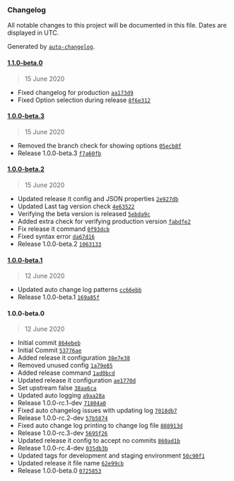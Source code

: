 ### Changelog

All notable changes to this project will be documented in this file. Dates are displayed in UTC.

Generated by [`auto-changelog`](https://github.com/CookPete/auto-changelog).

#### [1.1.0-beta.0](https://github.com/ravindrapalli33/release-it-testing/compare/v1.0.0-beta.3...v1.1.0-beta.0)

> 15 June 2020

- Fixed changelog for production [`aa173d9`](https://github.com/ravindrapalli33/release-it-testing/commit/aa173d96667e25fd7c006834474726201a81a7d7)
- Fixed Option selection during release [`8f6e312`](https://github.com/ravindrapalli33/release-it-testing/commit/8f6e3120933c3f1480ed099b5af804b051a328e9)

#### [1.0.0-beta.3](https://github.com/ravindrapalli33/release-it-testing/compare/v1.0.0-beta.2...v1.0.0-beta.3)

> 15 June 2020

- Removed the branch check for showing options [`05ecb8f`](https://github.com/ravindrapalli33/release-it-testing/commit/05ecb8f6b630cd3dfe556819720f5bad75321418)
- Release 1.0.0-beta.3 [`f7a60fb`](https://github.com/ravindrapalli33/release-it-testing/commit/f7a60fb711daf4a4d9f5ae4b11a4c7a3e8942a4e)

#### [1.0.0-beta.2](https://github.com/ravindrapalli33/release-it-testing/compare/v1.0.0-beta.1...v1.0.0-beta.2)

> 15 June 2020

- Updated release it config and JSON properties [`2e927db`](https://github.com/ravindrapalli33/release-it-testing/commit/2e927db532e6aa8b67860f7d462e1d24e7a3cf90)
- Updated Last tag version check [`4e63522`](https://github.com/ravindrapalli33/release-it-testing/commit/4e6352201642ab1b9f2cf26a8593bcb6b52a38da)
- Verifying the beta version is released [`5ebda9c`](https://github.com/ravindrapalli33/release-it-testing/commit/5ebda9c39756c6a21db36d3d4f2c31edcfef470d)
- Added extra check for verifying production version [`fabdfe2`](https://github.com/ravindrapalli33/release-it-testing/commit/fabdfe28168b24806bf9fd6b2ef56bb2cd7b08ba)
- Fix release it command [`0f93dcb`](https://github.com/ravindrapalli33/release-it-testing/commit/0f93dcbe779fd28a6984ff3321e452857cc1d21f)
- Fixed syntax error [`da67d16`](https://github.com/ravindrapalli33/release-it-testing/commit/da67d16b1063fc4abe86c643f07d9db1bcd6d685)
- Release 1.0.0-beta.2 [`1063133`](https://github.com/ravindrapalli33/release-it-testing/commit/1063133f3898a1e4576446fdeac8249f07b44213)

#### [1.0.0-beta.1](https://github.com/ravindrapalli33/release-it-testing/compare/v1.0.0-beta.0...v1.0.0-beta.1)

> 12 June 2020

- Updated auto change log patterns [`cc66ebb`](https://github.com/ravindrapalli33/release-it-testing/commit/cc66ebb90aa903a88d5b431bf58fb341cc088200)
- Release 1.0.0-beta.1 [`169a85f`](https://github.com/ravindrapalli33/release-it-testing/commit/169a85f62ab4791143fc1c09ce50a9a464747d7a)

#### 1.0.0-beta.0

> 12 June 2020

- Initial commit [`864ebeb`](https://github.com/ravindrapalli33/release-it-testing/commit/864ebebde423341fc125ea977b3f6132e23a1396)
- Initial Commit [`53776ae`](https://github.com/ravindrapalli33/release-it-testing/commit/53776aef6c616c9a25f8fae146602cbf5958446f)
- Added release it configuration [`38e7e38`](https://github.com/ravindrapalli33/release-it-testing/commit/38e7e38185d9332280bf2281c79500159321b353)
- Removed unused config [`1a79e85`](https://github.com/ravindrapalli33/release-it-testing/commit/1a79e85d11d55edc1262b0c9e9fb2dce1ff2157f)
- Added release command [`1ad0bcd`](https://github.com/ravindrapalli33/release-it-testing/commit/1ad0bcd262c714a06394456b0c45c133ebd41f65)
- Updated release it configuration [`ae1770d`](https://github.com/ravindrapalli33/release-it-testing/commit/ae1770d45ff4f2c655fc29eaacefe95882ecd862)
- Set upstream false [`38aa6ca`](https://github.com/ravindrapalli33/release-it-testing/commit/38aa6ca5de6a8c8d8f7d36bdffddfedcc0b5447e)
- Updated auto logging [`a9aa28a`](https://github.com/ravindrapalli33/release-it-testing/commit/a9aa28ad3f2d5faaf5aaf832c18de4b149251532)
- Release 1.0.0-rc.1-dev [`71804a0`](https://github.com/ravindrapalli33/release-it-testing/commit/71804a025aac8f6e679b86cedfc462b5b26f419f)
- Fixed auto changelog issues with updating log [`7018db7`](https://github.com/ravindrapalli33/release-it-testing/commit/7018db75b8e4825a92e2a4bd5c721acfa962b7aa)
- Release 1.0.0-rc.2-dev [`57b5874`](https://github.com/ravindrapalli33/release-it-testing/commit/57b5874f16077b0aa1a6d47f5eb8fea41fd89a10)
- Fixed auto change log printing to change log file [`888913d`](https://github.com/ravindrapalli33/release-it-testing/commit/888913d433a1b01ffa8a988cd3cdab2b6fd0f14a)
- Release 1.0.0-rc.3-dev [`5695f26`](https://github.com/ravindrapalli33/release-it-testing/commit/5695f26b52b77f5d9a3e095d98f0d6d7bfa1117a)
- Updated release it config to accept no commits [`860ad1b`](https://github.com/ravindrapalli33/release-it-testing/commit/860ad1bbd3f86a4baa297c675e0f1f59ee2144bf)
- Release 1.0.0-rc.4-dev [`035db3b`](https://github.com/ravindrapalli33/release-it-testing/commit/035db3b44fa8bc8b40da5ba066735f8078f87b4b)
- Updated tags for development and staging environment [`50c90f1`](https://github.com/ravindrapalli33/release-it-testing/commit/50c90f15dbb2f214e04e5b15aefb2fab9d814eaa)
- Updated release it file name [`62e99cb`](https://github.com/ravindrapalli33/release-it-testing/commit/62e99cbb65974f2beb49d57171c1ed08f3064f74)
- Release 1.0.0-beta.0 [`0725853`](https://github.com/ravindrapalli33/release-it-testing/commit/072585346373cff49147731567222ab2ee41fcab)

